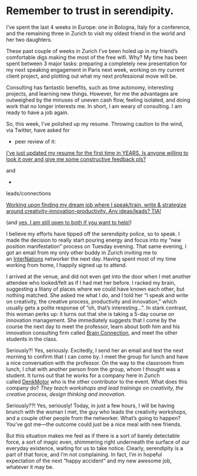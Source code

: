 

# Remember to trust in serendipity.

I’ve spent the last 4 weeks in Europe: one in Bologna, Italy for a conference, and the remaining three in
Zurich to visit my oldest friend in the world and her two daughters.

These past couple of weeks in Zurich I’ve been holed up in my friend’s comfortable digs making the most of
the free wifi. Why? My time has been spent between 3 major tasks: preparing a completely new presentation for
my next speaking engagement in Paris next week, working on my current client project, and plotting out what my
next professional move will be.

Consulting has fantastic benefits, such as time autonomy, interesting projects, and learning new things.
However, for me the advantages are outweighed by the minuses of uneven cash flow, feeling isolated, and doing
work that no longer interests me. In short, I am weary of consulting. I am ready to have a job again.

So, this week, I’ve polished up my resume. Throwing caution to the wind, via Twitter, have asked for

 *   peer review of it:

[I've just updated my resume for the first time in YEARS. Is anyone willing to look it over and give me some
constructive feedback pls?](https://twitter.com/denisejacobs/status/256007507552632834) 

and 

 *   

leads/connections 

[Working upon finding my dream job where I speak/train, write & strategize around
creativity-innovation-productivity. Any ideas/leads?
TIA!](https://twitter.com/denisejacobs/status/256778934279098369) 

(and [yes, I am still open to both if you want to help!](http://denisejacobs.com/contact-me/))

I believe my efforts have tipped off the serendipity police, so to speak. I made the decision to really start
pouring energy and focus into my “new position manifestation” process on Tuesday evening. That same
evening, I got an email from my only other buddy in Zurich inviting me to
an [InterNations](http://www.internations.org/) networker the next day. Having spent most of my time
working from home, I happily signed up to attend.

I arrived at the venue, and did not even get into the door when I met another attendee who looked/felt as if I
had met her before. I racked my brain, suggesting a litany of places where we could have known each other, but
nothing matched. She asked me what I do, and I told her “I speak and write on creativity, the creative
process, productivity and innovation,” which usually gets a polite response of “oh, that’s
interesting…”. In stark contrast, this woman perks up: it turns out that she is taking a 5-day course on
innovation management. She immediately suggests that I come by the course the next day to meet the professor,
learn about both him and his innovation consulting firm called [Brain
Connection](http://brainconnection.ch/), and meet the other students in the class.

Seriously?! Yes, seriously. Excitedly, I send her an email and text the next morning to confirm that I can
come by. I meet the group for lunch and have a nice conversation with the professor. On the way to the
classroom from lunch, I chat with another person from the group, whom I thought was a student. It turns out
that he works for a company here in Zurich called [DenkMotor](http://www.denkmotor.com/) who is the
other contributor to the event. What does this company do? *They teach workshops and lead trainings on
creativity, the creative process, design thinking and innovation.*

Seriously??! Yes, seriously! Today, in just a few hours, I will be having brunch with the woman I met, the guy
who leads the creativity workshops, and a couple other people from the networker. What’s going to happen?
You’ve got me—the outcome could just be a nice meal with new friends.

But this situation makes me feel as if there is a sort of barely detectable force, a sort of magic even,
shimmering right underneath the surface of our everyday existence, waiting for us to take notice. Clearly,
serendipity is a part of that force, and I’m not complaining. In fact, I’m in hopeful expectation of the
next “happy accident” and my new awesome job, whatever it may be.